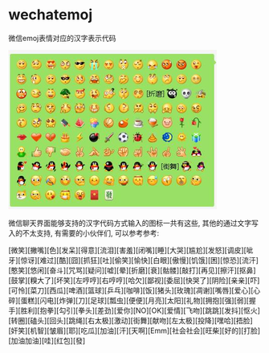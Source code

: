 # wechatemoj
微信emoj表情对应的汉字表示代码


![](image-20200519163917208.jpg)




微信聊天界面能够支持的汉字代码方式输入的图标一共有这些, 其他的通过文字写入的不太支持, 有需要的小伙伴们, 可以参考参考:


[微笑][撇嘴][色][发呆][得意][流泪][害羞][闭嘴][睡][大哭][尴尬][发怒][调皮][呲牙][惊讶][难过][酷][囧][抓狂][吐][偷笑][愉快][白眼][傲慢][饥饿][困][惊恐][流汗][憨笑][悠闲][奋斗][咒骂][疑问][嘘][晕][折磨][衰][骷髅][敲打][再见][擦汗][抠鼻][鼓掌][糗大了][坏笑][左哼哼][右哼哼][哈欠][鄙视][委屈][快哭了][阴险][亲亲][吓][可怜][菜刀][西瓜][啤酒][篮球][乒乓][咖啡][饭][猪头][玫瑰][凋谢][嘴唇][爱心][心碎][蛋糕][闪电][炸弹][刀][足球][瓢虫][便便][月亮][太阳][礼物][拥抱][强][弱][握手][胜利][抱拳][勾引][拳头][差劲][爱你][NO][OK][爱情][飞吻][跳跳][发抖][怄火][转圈][磕头][回头][跳绳][右太极][激动][街舞][献吻][左太极][投降][嘿哈][捂脸][奸笑][机智][皱眉][耶][吃瓜][加油][汗][天啊][Emm][社会社会][旺柴][好的][打脸][加油加油][哇][红包][發]
